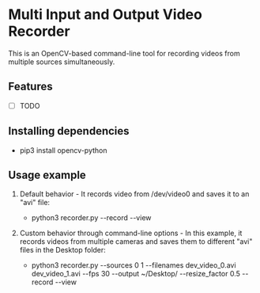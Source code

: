 # Multi Input and Output Video Recorder

This is an OpenCV-based command-line tool for recording videos from multiple sources simultaneously.

## Features

- [ ] TODO

## Installing dependencies

- pip3 install opencv-python

## Usage example

1. Default behavior - It records video from /dev/video0 and saves it to an "avi" file:
    - python3 recorder.py --record --view

2. Custom behavior through command-line options - In this example, it records videos from multiple cameras and saves them to different "avi" files in the Desktop folder:
    - python3 recorder.py --sources 0 1 --filenames dev_video_0.avi dev_video_1.avi --fps 30 --output ~/Desktop/ --resize_factor 0.5 --record --view
